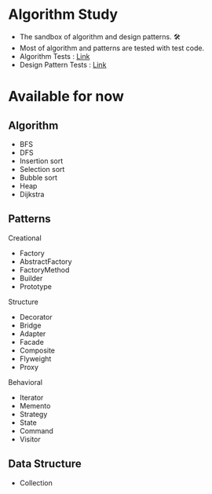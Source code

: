 # Algorithm Study

- The sandbox of algorithm and design patterns. 🛠
- Most of algorithm and patterns are tested with test code.
- Algorithm Tests : [Link](https://github.com/victory316/AlgorithmStudy/tree/master/app/src/test/java/com/example/algorithmstudy/algorithm)
- Design Pattern Tests : [Link](https://github.com/victory316/AlgorithmStudy/tree/master/app/src/test/java/com/example/algorithmstudy/design_pattern)
# Available for now

## Algorithm

- BFS
- DFS
- Insertion sort
- Selection sort
- Bubble sort 
- Heap
- Dijkstra

## Patterns

Creational
- Factory
- AbstractFactory
- FactoryMethod
- Builder
- Prototype

Structure
- Decorator
- Bridge
- Adapter
- Facade
- Composite
- Flyweight
- Proxy

Behavioral
- Iterator
- Memento
- Strategy
- State
- Command
- Visitor

## Data Structure

- Collection
